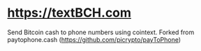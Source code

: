# https://textBCH.com 
Send Bitcoin cash to phone numbers using cointext.
Forked from paytophone.cash (https://github.com/picrypto/payToPhone)
